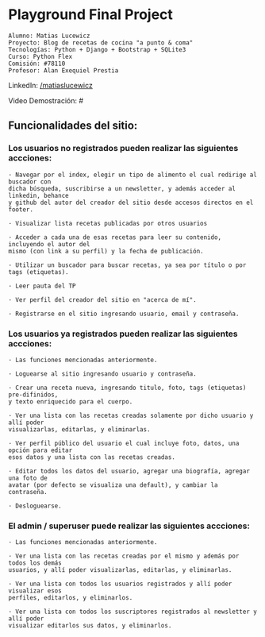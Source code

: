 # Playground Final Project 

```
Alumno: Matias Lucewicz
Proyecto: Blog de recetas de cocina "a punto & coma"
Tecnologías: Python + Django + Bootstrap + SQLite3
Curso: Python Flex
Comisión: #78110
Profesor: Alan Exequiel Prestia
```

LinkedIn: [/matiaslucewicz](https://www.linkedin.com/in/matiaslucewicz/)

Video Demostración: #

## Funcionalidades del sitio:

### Los usuarios no registrados pueden realizar las siguientes accciones:

    · Navegar por el index, elegir un tipo de alimento el cual redirige al buscador con 
    dicha búsqueda, suscribirse a un newsletter, y además acceder al linkedin, behance 
    y github del autor del creador del sitio desde accesos directos en el footer.
    
    · Visualizar lista recetas publicadas por otros usuarios
    
    · Acceder a cada una de esas recetas para leer su contenido, incluyendo el autor del 
    mismo (con link a su perfil) y la fecha de publicación.
    
    · Utilizar un buscador para buscar recetas, ya sea por título o por tags (etiquetas).
    
    · Leer pauta del TP
    
    · Ver perfil del creador del sitio en "acerca de mí".
    
    · Registrarse en el sitio ingresando usuario, email y contraseña.


### Los usuarios ya registrados pueden realizar las siguientes accciones:

    · Las funciones mencionadas anteriormente.

    · Loguearse al sitio ingresando usuario y contraseña.

    · Crear una receta nueva, ingresando titulo, foto, tags (etiquetas) pre-difinidos, 
    y texto enriquecido para el cuerpo.

    · Ver una lista con las recetas creadas solamente por dicho usuario y allí poder 
    visualizarlas, editarlas, y eliminarlas.

    · Ver perfil público del usuario el cual incluye foto, datos, una opción para editar 
    esos datos y una lista con las recetas creadas.

    · Editar todos los datos del usuario, agregar una biografía, agregar una foto de 
    avatar (por defecto se visualiza una default), y cambiar la contraseña.

    · Desloguearse.


### El admin / superuser puede realizar las siguientes accciones:

    · Las funciones mencionadas anteriormente.

    · Ver una lista con las recetas creadas por el mismo y además por todos los demás 
    usuarios, y allí poder visualizarlas, editarlas, y eliminarlas.

    · Ver una lista con todos los usuarios registrados y allí poder visualizar esos 
    perfiles, editarlos, y eliminarlos.

    · Ver una lista con todos los suscriptores registrados al newsletter y allí poder 
    visualizar editarlos sus datos, y eliminarlos.